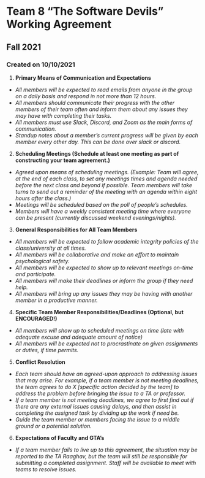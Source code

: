 # Team 8 “The Software Devils” Working Agreement
## Fall 2021
### Created on 10/10/2021

1. **Primary Means of Communication and Expectations**
- *All members will be expected to read emails from anyone in the group on a daily basis and respond in not more than 12 hours.*
- *All members should communicate their progress with the other members of their team often and inform them about any issues they may have with completing their tasks.*
- *All members must use Slack, Discord, and Zoom as the main forms of communication.*
- *Standup notes about a member’s current progress will be given by each member every other day. This can be done over slack or discord.*

2. **Scheduling Meetings (Schedule at least one meeting as part of constructing your team agreement.)**
- *Agreed upon means of scheduling meetings. (Example: Team will agree, at the end of each class, to set any meetings times and agenda needed before the next class and beyond if possible. Team members will take turns to send out a reminder of the meeting with an agenda within eight hours after the class.)*
- *Meetings will be scheduled based on the poll of people’s schedules.*
- *Members will have a weekly consistent meeting time where everyone can be present (currently discussed weekend evenings/nights).*

3. **General Responsibilities for All Team Members**
- *All members will be expected to follow academic integrity policies of the class/university at all times.*
- *All members will be collaborative and make an effort to maintain psychological safety.*
- *All members will be expected to show up to relevant meetings on-time and participate.*
- *All members will make their deadlines or inform the group if they need help.*
- *All members will bring up any issues they may be having with another member in a productive manner.*

4. **Specific Team Member Responsibilities/Deadlines (Optional, but ENCOURAGED!)**
- *All members will show up to scheduled meetings on time (late with adequate excuse and adequate amount of notice)*
- *All members will be expected not to procrastinate on given assignments or duties, if time permits.*

5. **Conflict Resolution**
- *Each team should have an agreed-upon approach to addressing issues that may arise. For example, if a team member is not meeting deadlines, the team agrees to do X [specific action decided by the team] to address the problem before bringing the issue to a TA or professor.*
- *If a team member is not meeting deadlines, we agree to first find out if there are any external issues causing delays, and then assist in completing the assigned task by dividing up the work if need be.*
- *Guide the team member or members facing the issue to a middle ground or a potential solution.*

6. **Expectations of Faculty and GTA’s**
- *If a team member fails to live up to this agreement, the situation may be reported to the TA Raaghav, but the team will still be responsible for submitting a completed assignment. Staff will be available to meet with teams to resolve issues.*
